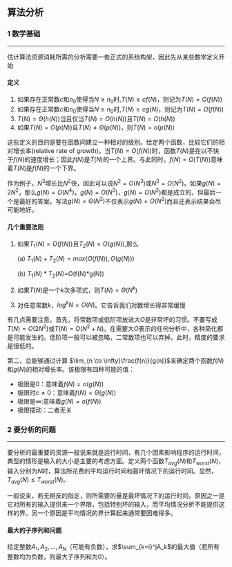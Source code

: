 ## 算法分析

### 1 数学基础
---
估计算法资源消耗所需的分析需要一套正式的系统构架，因此先从某些数学定义开始
#### 定义

1.  如果存在正常数$c$和$n_0$使得当$N \ge n_0$时,$T(N) \le cf(N)$，则记为$T(N)=O(f(N))$
2.  如果存在正常数$c$和$n_0$使得当$N \ge n_0$时,$T(N) \ge cg(N)$，则记为$T(N)=\Omega(f(N))$
3.  $T(N)=\Theta(h(N))$当且仅当$T(N)=O(h(N))$且$T(N)= \Omega(h(N))$
4.  如果$T(N)=O(p(N))$且$T(N) \not ={\Theta(p(N))}$，则$T(N)=o(p(N))$
   
这些定义的目的是要在函数间建立一种相对的级别。给定两个函数，比较它们的相对增长率(relative rate of growth)。当$T(N)=O(f(N))$时，函数$T(N)$是在以不快于$f(N)$的速度增长；因此$f(N)$是$T(N)$的一个上界。与此同时，$f(N)=\Omega(T(N))$意味着$T(N)$是$f(N)$的一个下界。

作为例子，$N^3$增长比$N^2$快，因此可以说$N^2=O(N^3)$或$N^3=\Omega(N^2)$。如果$g(N)=2N^2$，那么$g(N)=O(N^4)$，$g(N)=O(N^3)$，$g(N)=O(N^2)$都是成立的，但最后一个是最好的答案。写法$g(N)=\Theta(N^2)$不仅表示$g(N)=O(N^2)$而且还表示结果会尽可能地好。

#### 几个重要法则

1. 如果$T_1(N)=O(f(N))$且$T_2(N)=O(g(N))$,那么
   
   (a) $T_1(N)+T_2(N)=max(O(f(N)),O(g(N)))$

   (b) $T_1(N)*T_2(N)$=O(f(N)*g(N))
2. 如果$T(N)$是一个$k$次多项式，则$T(N)=\Theta(N^k)$
3. 对任意常数$k$，$log^kN=O(N)$。它告诉我们对数增长得非常缓慢

有几点需要注意。首先，将常数项或低阶项放进大$O$是非常坏的习惯。不要写成$T(N)=O(2N^2)$或$T(N)=O(N^2+N)$。在需要大$O$表示的任何分析中，各种简化都是可能发生的。低阶项一般可以被忽略，二常数项也可以弃掉。此时，精度的要求是很低的。

第二，总能够通过计算 $\lim_{n \to \infty}\frac{f(n)}{g(n)}$来确定两个函数$f(N)$和$g(N)$的相对增长率。该极限有四种可能的值：

-   极限是$0$：意味着$f(N)=o(g(N))$
-   极限时$c \not ={0}$：意味着$f(N)=\Theta(g(N))$
-   极限是$\infty$:意味着$g(N)=o(f(N))$
-   极限摆动：二者无关

### 2 要分析的问题
---
要分析的最重要的资源一般说来就是运行时间，有几个因素影响程序的运行时间，典型的情形是输入的大小是主要的考虑方面。定义两个函数$T_{avg}(N)$和$T_{worst}(N)$，输入分别为$N$时，算法所花费的平均运行时间和最坏情况下的运行时间。显然，$T_{avg}(N) \le T_{worst}(N)$。

一般说来，若无相反的指定，则所需要的量是最坏情况下的运行时间。原因之一是它对所有的输入提供来一个界限，包括特别坏的输入，而平均情况分析不能提供这样的界。另一个原因是平均情况的界计算起来通常要困难得多。

#### 最大的子序列和问题

给定整数$A_1,A_2,...,A_N$（可能有负数），求$\sum_{k=i}^jA_k$的最大值（若所有整数均为负数，则最大子序列和为$0$）。